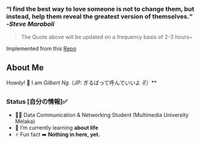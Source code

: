 ### **<q>I find the best way to love someone is not to change them, but instead, help them reveal the greatest version of themselves.</q>** -<em>Steve Maraboli</em>
> The Quote above will be updated on a frequency basis of 2-3 hours~

Implemented from this [Repo](https://github.com/ngzhekai/Green-Commit-Quotes)

## About Me

Howdy! 👋 I am *Gilbert Ng*（JP: ぎるばって呼んでいいよ ✌️）**

### Status [自分の情報]✅

- 🙍‍♂️ Data Communication & Networking Student (Multimedia University Melaka)
- 🌱 I’m currently learning **about life**
- ⚡ Fun fact :arrow_right: **Nothing in here, yet.**

